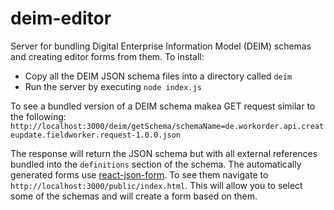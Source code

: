 # deim-editor
Server for bundling Digital Enterprise Information Model (DEIM) schemas and creating editor forms from them.
To install:
* Copy all the DEIM JSON schema files into a directory called `deim`
* Run the server by executing `node index.js`

To see a bundled version of a DEIM schema makea GET request similar to the following:
`http://localhost:3000/deim/getSchema/schemaName=de.workorder.api.createupdate.fieldworker.request-1.0.0.json`

The response will return the JSON schema but with all external references bundled into the `definitions` section of the schema.
The automatically generated forms use [react-json-form](https://www.npmjs.com/package/react-jsonschema-form). To see them navigate to `http://localhost:3000/public/index.html`. This will allow you to select some of the schemas and will create a form based on them.
